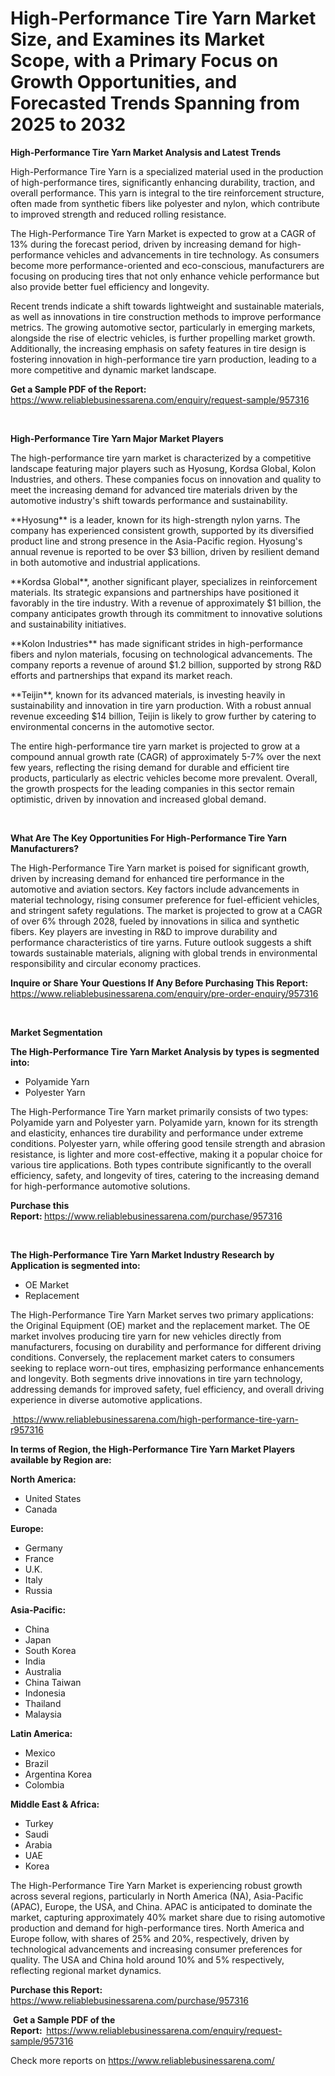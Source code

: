 <p><h1>High-Performance Tire Yarn Market Size, and Examines its Market Scope, with a Primary Focus on Growth Opportunities, and Forecasted Trends Spanning from 2025 to 2032</h1></p><p><strong>High-Performance Tire Yarn Market Analysis and Latest Trends</strong></p>
<p><p>High-Performance Tire Yarn is a specialized material used in the production of high-performance tires, significantly enhancing durability, traction, and overall performance. This yarn is integral to the tire reinforcement structure, often made from synthetic fibers like polyester and nylon, which contribute to improved strength and reduced rolling resistance. </p><p>The High-Performance Tire Yarn Market is expected to grow at a CAGR of 13% during the forecast period, driven by increasing demand for high-performance vehicles and advancements in tire technology. As consumers become more performance-oriented and eco-conscious, manufacturers are focusing on producing tires that not only enhance vehicle performance but also provide better fuel efficiency and longevity. </p><p>Recent trends indicate a shift towards lightweight and sustainable materials, as well as innovations in tire construction methods to improve performance metrics. The growing automotive sector, particularly in emerging markets, alongside the rise of electric vehicles, is further propelling market growth. Additionally, the increasing emphasis on safety features in tire design is fostering innovation in high-performance tire yarn production, leading to a more competitive and dynamic market landscape.</p></p>
<p><strong>Get a Sample PDF of the Report:&nbsp;</strong> <a href="https://www.reliablebusinessarena.com/enquiry/request-sample/957316?utm_campaign=2396&utm_medium=2&utm_source=Github&utm_content=ia&utm_term=21032025&utm_id=high-performance-tire-yarn">https://www.reliablebusinessarena.com/enquiry/request-sample/957316</a></p>
<p>&nbsp;</p>
<p><strong>High-Performance Tire Yarn Major Market Players</strong></p>
<p><p>The high-performance tire yarn market is characterized by a competitive landscape featuring major players such as Hyosung, Kordsa Global, Kolon Industries, and others. These companies focus on innovation and quality to meet the increasing demand for advanced tire materials driven by the automotive industry's shift towards performance and sustainability.</p><p>**Hyosung** is a leader, known for its high-strength nylon yarns. The company has experienced consistent growth, supported by its diversified product line and strong presence in the Asia-Pacific region. Hyosung's annual revenue is reported to be over $3 billion, driven by resilient demand in both automotive and industrial applications.</p><p>**Kordsa Global**, another significant player, specializes in reinforcement materials. Its strategic expansions and partnerships have positioned it favorably in the tire industry. With a revenue of approximately $1 billion, the company anticipates growth through its commitment to innovative solutions and sustainability initiatives.</p><p>**Kolon Industries** has made significant strides in high-performance fibers and nylon materials, focusing on technological advancements. The company reports a revenue of around $1.2 billion, supported by strong R&D efforts and partnerships that expand its market reach. </p><p>**Teijin**, known for its advanced materials, is investing heavily in sustainability and innovation in tire yarn production. With a robust annual revenue exceeding $14 billion, Teijin is likely to grow further by catering to environmental concerns in the automotive sector.</p><p>The entire high-performance tire yarn market is projected to grow at a compound annual growth rate (CAGR) of approximately 5-7% over the next few years, reflecting the rising demand for durable and efficient tire products, particularly as electric vehicles become more prevalent. Overall, the growth prospects for the leading companies in this sector remain optimistic, driven by innovation and increased global demand.</p></p>
<p>&nbsp;</p>
<p><strong>What Are The Key Opportunities For High-Performance Tire Yarn Manufacturers?</strong></p>
<p><p>The High-Performance Tire Yarn market is poised for significant growth, driven by increasing demand for enhanced tire performance in the automotive and aviation sectors. Key factors include advancements in material technology, rising consumer preference for fuel-efficient vehicles, and stringent safety regulations. The market is projected to grow at a CAGR of over 6% through 2028, fueled by innovations in silica and synthetic fibers. Key players are investing in R&D to improve durability and performance characteristics of tire yarns. Future outlook suggests a shift towards sustainable materials, aligning with global trends in environmental responsibility and circular economy practices.</p></p>
<p><strong>Inquire or Share Your Questions If Any Before Purchasing This Report:</strong> <a href="https://www.reliablebusinessarena.com/enquiry/pre-order-enquiry/957316?utm_campaign=2396&utm_medium=2&utm_source=Github&utm_content=ia&utm_term=21032025&utm_id=high-performance-tire-yarn">https://www.reliablebusinessarena.com/enquiry/pre-order-enquiry/957316</a></p>
<p>&nbsp;</p>
<p><strong>Market Segmentation</strong></p>
<p><strong>The High-Performance Tire Yarn Market Analysis by types is segmented into:</strong></p>
<p><ul><li>Polyamide Yarn</li><li>Polyester Yarn</li></ul></p>
<p><p>The High-Performance Tire Yarn market primarily consists of two types: Polyamide yarn and Polyester yarn. Polyamide yarn, known for its strength and elasticity, enhances tire durability and performance under extreme conditions. Polyester yarn, while offering good tensile strength and abrasion resistance, is lighter and more cost-effective, making it a popular choice for various tire applications. Both types contribute significantly to the overall efficiency, safety, and longevity of tires, catering to the increasing demand for high-performance automotive solutions.</p></p>
<p><strong>Purchase this Report:&nbsp;</strong><a href="https://www.reliablebusinessarena.com/purchase/957316?utm_campaign=2396&utm_medium=2&utm_source=Github&utm_content=ia&utm_term=21032025&utm_id=high-performance-tire-yarn">https://www.reliablebusinessarena.com/purchase/957316</a></p>
<p>&nbsp;</p>
<p><strong>The High-Performance Tire Yarn Market Industry Research by Application is segmented into:</strong></p>
<p><ul><li>OE Market</li><li>Replacement</li></ul></p>
<p><p>The High-Performance Tire Yarn Market serves two primary applications: the Original Equipment (OE) market and the replacement market. The OE market involves producing tire yarn for new vehicles directly from manufacturers, focusing on durability and performance for different driving conditions. Conversely, the replacement market caters to consumers seeking to replace worn-out tires, emphasizing performance enhancements and longevity. Both segments drive innovations in tire yarn technology, addressing demands for improved safety, fuel efficiency, and overall driving experience in diverse automotive applications.</p></p>
<p><a href="https://www.reliablebusinessarena.com/high-performance-tire-yarn-r957316?utm_campaign=2396&utm_medium=2&utm_source=Github&utm_content=ia&utm_term=21032025&utm_id=high-performance-tire-yarn">&nbsp;https://www.reliablebusinessarena.com/high-performance-tire-yarn-r957316</a></p>
<p><strong>In terms of Region, the High-Performance Tire Yarn Market Players available by Region are:</strong></p>
<p>
    <p> <strong> North America: </strong>
        <ul>
            <li>United States</li>
            <li>Canada</li>
        </ul>
        </p> 
    <p> <strong> Europe: </strong>
        <ul>
            <li>Germany</li>
            <li>France</li>
            <li>U.K.</li>
            <li>Italy</li>
            <li>Russia</li>
        </ul>
        </p> 
    <p> <strong> Asia-Pacific: </strong>
        <ul>
            <li>China</li>
            <li>Japan</li>
            <li>South Korea</li>
            <li>India</li>
            <li>Australia</li>
            <li>China Taiwan</li>
            <li>Indonesia</li>
            <li>Thailand</li>
            <li>Malaysia</li>
        </ul>
        </p> 
    <p> <strong> Latin America: </strong>
        <ul>
            <li>Mexico</li>
            <li>Brazil</li>
            <li>Argentina Korea</li>
            <li>Colombia</li>
        </ul>
        </p> 
    <p> <strong> Middle East & Africa: </strong>
        <ul>
            <li>Turkey</li>
            <li>Saudi</li>
            <li>Arabia</li>
            <li>UAE</li>
            <li>Korea</li>
        </ul>
    </p>
    </p>
<p><p>The High-Performance Tire Yarn Market is experiencing robust growth across several regions, particularly in North America (NA), Asia-Pacific (APAC), Europe, the USA, and China. APAC is anticipated to dominate the market, capturing approximately 40% market share due to rising automotive production and demand for high-performance tires. North America and Europe follow, with shares of 25% and 20%, respectively, driven by technological advancements and increasing consumer preferences for quality. The USA and China hold around 10% and 5% respectively, reflecting regional market dynamics.</p></p>
<p><strong>Purchase this Report: </strong><a href="https://www.reliablebusinessarena.com/purchase/957316?utm_campaign=2396&utm_medium=2&utm_source=Github&utm_content=ia&utm_term=21032025&utm_id=high-performance-tire-yarn">https://www.reliablebusinessarena.com/purchase/957316</a></p>
<p>&nbsp;<strong>Get a Sample PDF of the Report:&nbsp;&nbsp;</strong><a href="https://www.reliablebusinessarena.com/enquiry/request-sample/957316?utm_campaign=2396&utm_medium=2&utm_source=Github&utm_content=ia&utm_term=21032025&utm_id=high-performance-tire-yarn">https://www.reliablebusinessarena.com/enquiry/request-sample/957316</a></p>
<p><strong></strong></p>
<p>Check more reports on <a href="https://www.reliablebusinessarena.com/?utm_campaign=2396&utm_medium=2&utm_source=Github&utm_content=ia&utm_term=21032025&utm_id=high-performance-tire-yarn">https://www.reliablebusinessarena.com/</a></p>